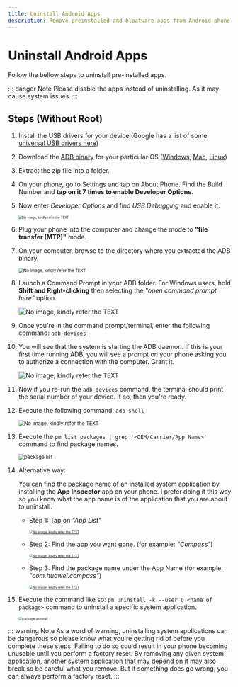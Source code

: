 ```yaml
---
title: Uninstall Android Apps
description: Remove preinstalled and bloatware apps from Android phone.
---
```


# Uninstall Android Apps

Follow the bellow steps to uninstall pre-installed apps.

::: danger Note
Please disable the apps instead of uninstalling. As it may cause system issues.
:::

## Steps (Without Root)

1. Install the USB drivers for your device (Google has a list of some [universal USB drivers here](https://developer.android.com/studio/run/oem-usb.html))

2. Download the [ADB binary](https://www.xda-developers.com/google-releases-separate-adb-and-fastboot-binary-downloads/) for your particular OS ([Windows](https://dl.google.com/android/repository/platform-tools-latest-windows.zip), [Mac](https://dl.google.com/android/repository/platform-tools-latest-darwin.zip), [Linux](https://dl.google.com/android/repository/platform-tools-latest-linux.zip))

3. Extract the zip file into a folder.

4. On your phone, go to Settings and tap on About Phone. Find the Build Number and **tap on it 7 times to enable Developer Options**.

5. Now enter _Developer Options_ and find _USB Debugging_ and enable it.

   <img src="./enable-developer-options.jpg" alt="No image, kindly refer the TEXT" style="zoom:50%;" />

6. Plug your phone into the computer and change the mode to **"file transfer (MTP)"** mode.

7. On your computer, browse to the directory where you extracted the ADB binary.

   <img src="./adb-folder.png" alt="No image, kindly refer the TEXT" style="zoom: 67%;" />

8. Launch a Command Prompt in your ADB folder. For Windows users, hold **Shift and Right-clicking** then selecting the _"open command prompt here"_ option.

   ![No image, kindly refer the TEXT](./adb-open-here.png)

9. Once you're in the command prompt/terminal, enter the following command: `adb devices`

10. You will see that the system is starting the ADB daemon. If this is your first time running ADB, you will see a prompt on your phone asking you to authorize a connection with the computer. Grant it.

    ![No image, kindly refer the TEXT](./prompt-options.jpg)

11. Now if you re-run the `adb devices` command, the terminal should print the serial number of your device. If so, then you're ready.

12. Execute the following command: `adb shell`

    <img src="./adb-shell.png" alt="No image, kindly refer the TEXT" style="zoom: 80%;" />

13. Execute the `pm list packages | grep '<OEM/Carrier/App Name>'` command to find package names.

    <img src="./package-list.png" alt="package list" style="zoom:80%;" />

14. Alternative way:

    You can find the package name of an installed system application by installing the **App Inspector** app on your phone. I prefer doing it this way so you know what the app name is of the application that you are about to uninstall.

    - Step 1: Tap on _"App List"_

      [<img src="./app-inspector-1.png" alt="No image, kindly refer the TEXT" style="zoom:50%;" />](https://www.xda-developers.com/files/2017/07/AppInspector1.png)

    - Step 2: Find the app you want gone. (for example: _"Compass"_)

      [<img src="./app-inspector-2.png" alt="No image, kindly refer the TEXT" style="zoom:50%;" />](https://www.xda-developers.com/files/2017/07/AppInspector2.png)

    - Step 3: Find the package name under the App Name (for example: _"com.huawei.compass"_)

      [<img src="./app-inspector-3.png" alt="No image, kindly refer the TEXT" style="zoom:50%;" />](https://www.xda-developers.com/files/2017/07/AppInspector3.png)

15. Execute the command like so: `pm uninstall -k --user 0 <name of package>` command to uninstall a specific system application.

    <img src="./package-uninstall.png" alt="package uninstall" style="zoom:50%;" />

::: warning Note
As a word of warning, uninstalling system applications can be dangerous so please know what you're getting rid of before you complete these steps. Failing to do so could result in your phone becoming unusable until you perform a factory reset. By removing any given system application, another system application that may depend on it may also break so be careful what you remove. But if something does go wrong, you can always perform a factory reset.
:::
